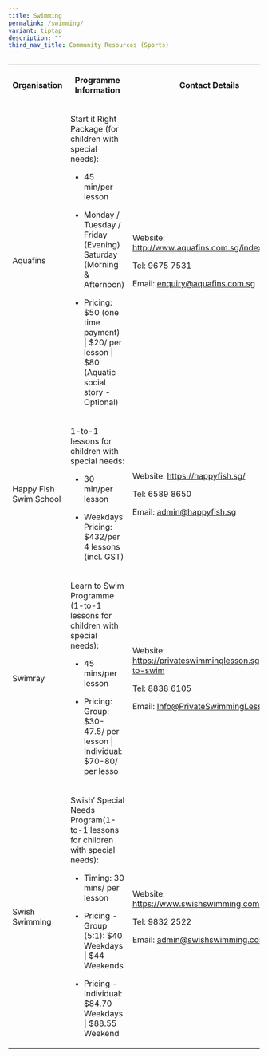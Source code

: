 ```yaml
---
title: Swimming
permalink: /swimming/
variant: tiptap
description: ""
third_nav_title: Community Resources (Sports)
---
```

<table style="minWidth: 75px">
<colgroup>
<col>
<col>
<col>
</colgroup>
<tbody>
<tr>
<th rowspan="1" colspan="1">
<p>Organisation</p>
</th>
<th rowspan="1" colspan="1">
<p>Programme Information</p>
</th>
<th rowspan="1" colspan="1">
<p>Contact Details</p>
</th>
</tr>
<tr>
<td rowspan="1" colspan="1">
<p>Aquafins</p>
</td>
<td rowspan="1" colspan="1">
<p>Start it Right Package (for children with special needs):</p>
<ul data-tight="true" class="tight">
<li>
<p>45 min/per lesson</p>
</li>
<li>
<p>Monday / Tuesday / Friday (Evening) Saturday (Morning &amp; Afternoon)</p>
</li>
<li>
<p>Pricing: $50 (one time payment) | $20/ per lesson | $80 (Aquatic social
story - Optional)</p>
</li>
</ul>
</td>
<td rowspan="1" colspan="1">
<p>Website: <a href="http://www.aquafins.com.sg/index.html" rel="noopener noreferrer nofollow" target="_blank">http://www.aquafins.com.sg/index.html</a>
</p>
<p></p>
<p>Tel: 9675 7531</p>
<p></p>
<p>Email: <a href="mailto:enquiry@aquafins.com.sg" rel="noopener noreferrer nofollow" target="_blank">enquiry@aquafins.com.sg</a>
</p>
<p></p>
</td>
</tr>
<tr>
<td rowspan="1" colspan="1">
<p>Happy Fish Swim School</p>
</td>
<td rowspan="1" colspan="1">
<p>1-to-1 lessons for children with special needs:</p>
<ul data-tight="true" class="tight">
<li>
<p>30 min/per lesson</p>
</li>
<li>
<p>Weekdays Pricing: $432/per 4 lessons (incl. GST)</p>
</li>
</ul>
</td>
<td rowspan="1" colspan="1">
<p>Website: <a href="https://happyfish.sg/" rel="noopener noreferrer nofollow" target="_blank">https://happyfish.sg/</a>
</p>
<p></p>
<p>Tel: 6589 8650</p>
<p></p>
<p>Email: <a href="mailto:admin@happyfish.sg" rel="noopener noreferrer nofollow" target="_blank">admin@happyfish.sg</a>
</p>
<p></p>
</td>
</tr>
<tr>
<td rowspan="1" colspan="1">
<p>Swimray</p>
</td>
<td rowspan="1" colspan="1">
<p>Learn to Swim Programme (1-to-1 lessons for children with special needs):</p>
<ul data-tight="true" class="tight">
<li>
<p>45 mins/per lesson</p>
</li>
<li>
<p>Pricing: Group: $30-47.5/ per lesson | Individual: $70-80/ per lesso</p>
</li>
</ul>
</td>
<td rowspan="1" colspan="1">
<p>Website: <a href="https://privateswimminglesson.sg/learn-to-swim" rel="noopener noreferrer nofollow" target="_blank">https://privateswimminglesson.sg/learn-to-swim</a>
</p>
<p></p>
<p>Tel: 8838 6105</p>
<p></p>
<p>Email: <a href="mailto:Info@PrivateSwimmingLesson.sg" rel="noopener noreferrer nofollow" target="_blank">Info@PrivateSwimmingLesson.sg</a>
</p>
<p></p>
</td>
</tr>
<tr>
<td rowspan="1" colspan="1">
<p>Swish Swimming</p>
</td>
<td rowspan="1" colspan="1">
<p>Swish’ Special Needs Program(1-to-1 lessons for children with special
needs):</p>
<ul data-tight="true" class="tight">
<li>
<p>Timing: 30 mins/ per lesson</p>
</li>
<li>
<p>Pricing - Group (5:1): $40 Weekdays | $44 Weekends</p>
</li>
<li>
<p>Pricing - Individual: $84.70 Weekdays | $88.55 Weekend</p>
</li>
</ul>
</td>
<td rowspan="1" colspan="1">
<p>Website: <a href="https://www.swishswimming.com/" rel="noopener noreferrer nofollow" target="_blank">https://www.swishswimming.com/</a>
</p>
<p></p>
<p>Tel: 9832 2522</p>
<p></p>
<p>Email: <a href="mailto:admin@swishswimming.com" rel="noopener noreferrer nofollow" target="_blank">admin@swishswimming.com</a>
</p>
<p></p>
</td>
</tr>
</tbody>
</table>
<p></p>